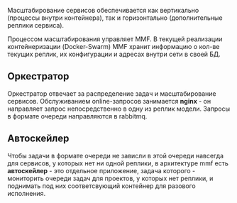 Масштабирование сервисов обеспечивается как вертикально (процессы внутри контейнера), так и горизонтально 
(дополнительные реплики сервиса).

Процессом масштабирования управляет MMF. В текущей реализации контейнеризации (Docker-Swarm) MMF хранит информацию 
о кол-ве текущих реплик, их конфигурации и адресах внутри сети в своей БД. 

## Оркестратор
Оркестратор отвечает за распределение задач и масштабирование сервисов. Обслуживанием online-запросов 
занимается **nginx** - он направляет запрос непосредственно в одну из реплик модели. Запросы в формате
очереди направляются в rabbitmq.

## Автоскейлер
Чтобы задачи в формате очереди не зависли в этой очереди навсегда для сервисов, у которых нет ни одной реплики,
в архитектуре mmf есть **автоскейлер** - это отдельное приложение, задача которого - мониторить очереди задач для 
проектов, у которых нет реплики, и поднимать под них соответсвующий контейнер для разового исполнения.